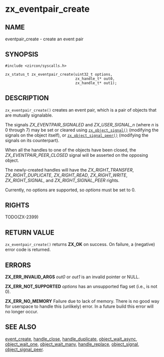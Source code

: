 # zx_eventpair_create

## NAME

<!-- Updated by update-docs-from-abigen, do not edit. -->

eventpair_create - create an event pair

## SYNOPSIS

<!-- Updated by update-docs-from-abigen, do not edit. -->

```
#include <zircon/syscalls.h>

zx_status_t zx_eventpair_create(uint32_t options,
                                zx_handle_t* out0,
                                zx_handle_t* out1);
```

## DESCRIPTION

`zx_eventpair_create()` creates an event pair, which is a pair of objects that
are mutually signalable.

The signals *ZX_EVENTPAIR_SIGNALED* and *ZX_USER_SIGNAL_n* (where *n* is 0 through 7)
may be set or cleared using [`zx_object_signal()`] (modifying the signals on the
object itself), or [`zx_object_signal_peer()`] (modifying the signals on its
counterpart).

When all the handles to one of the objects have been closed, the
*ZX_EVENTPAIR_PEER_CLOSED* signal will be asserted on the opposing object.

The newly-created handles will have the *ZX_RIGHT_TRANSFER*,
*ZX_RIGHT_DUPLICATE*, *ZX_RIGHT_READ*, *ZX_RIGHT_WRITE*, *ZX_RIGHT_SIGNAL*,
and *ZX_RIGHT_SIGNAL_PEER* rights.

Currently, no options are supported, so *options* must be set to 0.


## RIGHTS

<!-- Updated by update-docs-from-abigen, do not edit. -->

TODO(ZX-2399)

## RETURN VALUE

`zx_eventpair_create()` returns **ZX_OK** on success. On failure, a (negative)
error code is returned.


## ERRORS

**ZX_ERR_INVALID_ARGS**  *out0* or *out1* is an invalid pointer or NULL.

**ZX_ERR_NOT_SUPPORTED**  *options* has an unsupported flag set (i.e., is not 0).

**ZX_ERR_NO_MEMORY**  Failure due to lack of memory.
There is no good way for userspace to handle this (unlikely) error.
In a future build this error will no longer occur.


## SEE ALSO

[event_create](event_create.md),
[handle_close](handle_close.md),
[handle_duplicate](handle_duplicate.md),
[object_wait_async](object_wait_async.md),
[object_wait_one](object_wait_one.md),
[object_wait_many](object_wait_many.md),
[handle_replace](handle_replace.md),
[object_signal](object_signal.md),
[object_signal_peer](object_signal.md).

<!-- References updated by update-docs-from-abigen, do not edit. -->

[`zx_object_signal()`]: object_signal.md
[`zx_object_signal_peer()`]: object_signal_peer.md
